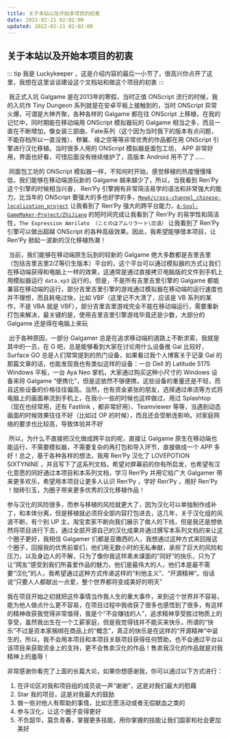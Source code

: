 ```yaml
---
title: 关于本站以及开始本项目的初衷
date: 2022-02-21 02:02:00
updated: 2022-02-21 02:02:00
---
```


## 关于本站以及开始本项目的初衷

::: tip
我是 Luckykeeper ，这是介绍内容的最后一小节了，很高兴你点开了这里，我想在这里谈谈建设这个文档站和做这个项目的初衷
:::

​	我正式入坑 Galgame 是在2013年的寒假，当时正值 ONScript 流行的时候，我的入坑作 Tiny Dungeon 系列就是在安卓平板上接触到的，当时 ONScript 异常火爆，可谓是大神齐聚，各种各样的 Galgame 都在往 ONScript 上移植，在我的记忆中，同时期能在移动端用 ONScript 模拟器玩的 Galgame 相当之多，而且一直在不断增加，像女装三部曲、Fate系列（这个因为当时我下的版本有点问题，不能存档所以一直没推）、秽翼、缘之空等等非常优秀的作品都在用 ONScript 引擎进行汉化移植。当时很多人用的 ONScript 模拟器是面包工坊， APP 非常好用，界面也好看，可惜后面没有继续维护了，高版本 Android 用不了了……

​	同面包工坊的 ONScript 模拟器一样，不知何时开始，感觉移植的热度慢慢降低，我们能够在移动端游玩新的 Galgame 越来越少了，所以，当我看到 Ren’Py 这个引擎的时候相当兴奋， Ren’Py 引擎拥有非常简洁易学的语法和非常强大的能力，比当年的 ONScript 要强大的多也好学的多，[`MewX/cross-channel_chinese-localization_project`](MewX/cross-channel_chinese-localization_project) 让我看到了 Ren’Py 强大的跨平台能力，[`A-Soul-GameMaker-Project/ZhiJiang`](https://github.com/A-Soul-GameMaker-Project/ZhiJiang) 的短时间完成让我看到了 Ren’Py 的易学性和简洁性，`The Expression Amrilato （ことのはアムリラート\恋语）` 让我看到了 Ren’Py 引擎可以做出超越 ONScript 的各种高级效果。因此，我希望能够借本项目，让 Ren’Py 掀起一波新的汉化移植热潮！

​	当前，我们能够在移动端原生玩到的较新的 Galgame 绝大多数都是吉里吉里（包括吉里吉里2/Z等衍生版本）平台的，这个平台可以通过模拟器的方式让我们在移动端获得和电脑上一样的效果，这通常是通过直接拷贝电脑版的文件到手机上用模拟器运行 `data.xp3` 运行的，但是，不是所有吉里吉里引擎的 Galgame 都能兼容在移动端的运行，部分吉里吉里引擎的游戏通过模拟器在移动端的运行速度也并不理想，而且耗电过快，比如 VBF（这里记不大清了，应该是 VB 系列的某作，不是 VBA 就是 VBF），部分吉里吉里游戏完全不能在移动端运行，需要重新打包来解决，最关键的是，使用吉里吉里引擎游戏毕竟还是少数，大部分的 Galgame 还是得在电脑上来玩

​	出于各种原因，一部分 Galgamer 总是在追求移动端的道路上不断求索，我就是其中的一员，在 G 吧，总是能够看到大家在讨论用什么设备推 Gal 比较好，Surface GO 总是人们常常提到的热门设备，如果看过我个人博客关于记录 Gal 的那篇文章的话，也能发现我也有类似这样的设备：一台 Dell 的 Latitude 5175 Windows 平板，一台 Aya Neo 掌机，大家通过购买这种小尺寸的 Windows 设备来将 Galgame “便携化”，但是这依然不够便携，这些设备的重量还是不轻，而且这些设备的价格往往偏高。当然，也有资金紧张的朋友，选择通过串流等方式将电脑上的画面串流到手机上，在我小一些的时候也这样做过，用过 Splashtop （现在也经常用，还有 Fastlink ，都非常好用）、Teamviewer 等等，当遇到动态画面的时候效果往往不好（比如过 OP 的时候），而且还会受断连影响，对家庭网络的要求也比较高，导致体验并不好

​	所以，为什么不直接把汉化做成跨平台的呢，直接让 Galgame 原生在移动端也能运行，不需要模拟器，不需要复杂的再打包和导入环节，直接做成一个 APP 多好！总之，基于各种各样的想法，我用 Ren’Py 汉化了 LOVEPOTION SIXTYNINE ，并且写下了这系列文档，希望对屏幕前的你有所启发，也希望有汉化意愿的同好通过本项目和本系列文档，学习 Ren’Py 并用它给广大 Galgamer 带来更多欢乐，希望用本项目让更多人认识 Ren’Py ，学好 Ren’Py ，用好 Ren’Py ！抛砖引玉，为圈子带来更多优秀的汉化移植作品！

​	参与汉化的风险很多，而参与移植的风险就更大了，因为汉化可以单独制作成补丁，和本体分离，但是移植就必须将全部内容打包进去，这几年，关于汉化组的风波不断，有个别 UP 主，淘宝卖家不断向我们展示了做人的下线，但是我还是想依然将项目进行下去，通过全部开源自己的汉化成果并通过撰写本系列文档的来让这个圈子更好，我相信 Galgamer 们都是亚撒西的人，我想通过这种方式来回报这个圈子，回报我的优秀前辈们，他们用无数小时的无私奉献，承担了巨大的风险和压力，以及身边人的不解，只为了像你我这样素未谋面的“同好”的快乐，只为了让“网友”感受到我们所喜爱作品的魅力，他们是最伟大的人，他们本是最不需要“汉化”的人，我希望通过这种方式传递这样的“利他主义”、“开源精神”。俗话说“只要人人都献出一点爱，整个世界都将变成美好的明天”

​	我在项目开始之初就把这件事情当作我人生的重大事件，来到这个世界并不容易，能为他人做点什么更不容易，在项目过程中我收获了很多也感悟到了很多，有这样的精神收获我觉得非常值得，我是个“不会赚钱的人”，追求精神享受胜过物质上的享受，虽然我出生在一个工薪家庭，但是我觉得钱并不能买来快乐，所谓的“快乐”不过是资本家捆绑在商品上的“概念”，真正的快乐是在这样的“开源精神”中诞生的，所以，我不会用本项目和本项目关联项目获得任何赞助，也不会通过平台以该项目来获取资金上的支持，更不会售卖汉化的作品！售卖我汉化的作品就是对我精神上的羞辱！

​	非常感谢你看完了上面的长篇大论，如果你想感谢我，你可以通过以下方式进行：

1. 在评论区对我和项目组的成员说一声“谢谢”，这是对我们最大的慰藉
2. Star 我的项目，这是对我最大的鼓励
3. 做一些对他人有帮助的事情，比如志愿活动或者无偿献血之类的
4. 参与汉化，让这个圈子变得更好
5. 不负韶华，莫负青春，掌握更多技能，用你掌握的技能让我们国家和社会更加美好
